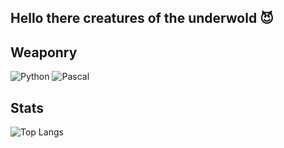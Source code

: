 ## Hello there creatures of the underwold 😈





## Weaponry

![Python](https://img.shields.io/badge/-Python-black?style=flat-square&logo=Python)
![Pascal](https://img.shields.io/badge/-Pascal-yellow?style=flat-square&logo=Pascal)

## Stats

![Top Langs](https://github-readme-stats.vercel.app/api/top-langs/?username=Tuccim4n&hide=TeX&layout=compact)
